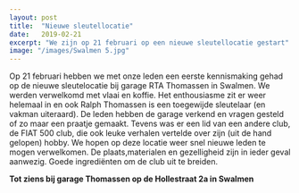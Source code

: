 ```yaml
---
layout: post
title:  "Nieuwe sleutellocatie"
date:   2019-02-21
excerpt: "We zijn op 21 februari op een nieuwe sleutellocatie gestart"
image: "/images/Swalmen 5.jpg"
---
```


Op 21 februari hebben we met onze leden een eerste kennismaking gehad op de nieuwe sleutelocatie bij garage RTA Thomassen in Swalmen.
We werden verwelkomd met vlaai en koffie. Het enthousiasme zit er weer helemaal in en ook Ralph Thomassen is een toegewijde sleutelaar
(en vakman uiteraard).
De leden hebben de garage verkend en vragen gesteld of zo maar een praatje gemaakt. Tevens was er een lid van een andere club, 
de FIAT 500 club, die ook leuke verhalen vertelde over zijn (uit de hand gelopen) hobby.
We hopen op deze locatie weer snel nieuwe leden te mogen verwelkomen. De plaats,materialen en gezelligheid zijn in ieder geval aanwezig. 
Goede ingrediënten om de club uit te breiden.

**Tot ziens bij garage Thomassen op de Hollestraat 2a in Swalmen**
